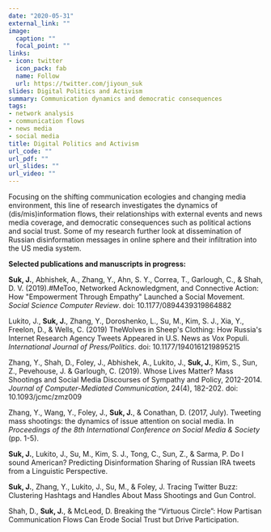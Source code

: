 ```yaml
---
date: "2020-05-31"
external_link: ""
image:
  caption: ""
  focal_point: "" 
links:
- icon: twitter
  icon_pack: fab
  name: Follow
  url: https://twitter.com/jiyoun_suk
slides: Digital Politics and Activism 
summary: Communication dynamics and democratic consequences
tags:
- network analysis
- communication flows
- news media
- social media
title: Digital Politics and Activism
url_code: ""
url_pdf: ""
url_slides: ""
url_video: ""
---
```


Focusing on the shifting communication ecologies and changing media environment, this line of research investigates the dynamics of (dis/mis)information flows, their relationships with external events and news media coverage, and democratic consequences such as political actions and social trust. Some of my research further look at dissemination of Russian disinformation messages in online sphere and their infiltration into the US media system.

**Selected publications and manuscripts in progress:**

**Suk, J.**, Abhishek, A., Zhang, Y., Ahn, S. Y., Correa, T., Garlough, C., & Shah, D. V. (2019).#MeToo, Networked Acknowledgment, and Connective Action: How "Empowerment Through Empathy" Launched a Social Movement. *Social Science Computer Review*. doi: 10.1177/0894439319864882

Lukito, J., **Suk, J.**, Zhang, Y., Doroshenko, L., Su, M., Kim, S. J., Xia, Y., Freelon, D., & Wells, C. (2019) TheWolves in Sheep's Clothing: How Russia's Internet Research Agency Tweets Appeared in U.S. News as Vox Populi. *International Journal of Press/Politics*. doi: 10.1177/1940161219895215

Zhang, Y., Shah, D., Foley, J., Abhishek, A., Lukito, J., **Suk, J.**, Kim, S., Sun, Z., Pevehouse, J. & Garlough, C. (2019). Whose Lives Matter? Mass Shootings and Social Media Discourses of Sympathy and Policy, 2012-2014. *Journal of Computer-Mediated Communication*, 24(4), 182-202. doi: 10.1093/jcmc/zmz009

Zhang, Y., Wang, Y., Foley, J., **Suk, J.**, & Conathan, D. (2017, July). Tweeting mass shootings: the dynamics of issue attention on social media. In *Proceedings of the 8th International Conference on Social Media & Society* (pp. 1-5).

**Suk, J.**, Lukito, J., Su, M., Kim, S. J., Tong, C., Sun, Z., & Sarma, P. Do I sound American? Predicting Disinformation Sharing of Russian IRA tweets from a Linguistic Perspective.

**Suk, J.**, Zhang, Y., Lukito, J., Su, M., & Foley, J. Tracing Twitter Buzz: Clustering Hashtags and Handles About Mass Shootings and Gun Control.

Shah, D., **Suk, J.**, & McLeod, D. Breaking the “Virtuous Circle”: How Partisan Communication Flows Can Erode Social Trust but Drive Participation.









